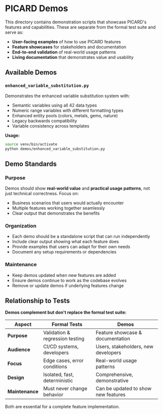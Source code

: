 # PICARD Demos

This directory contains demonstration scripts that showcase PICARD's features and capabilities. These are separate from the formal test suite and serve as:

- **User-facing examples** of how to use PICARD features
- **Feature showcases** for stakeholders and documentation
- **End-to-end validation** of real-world usage patterns
- **Living documentation** that demonstrates value and usability

## Available Demos

### `enhanced_variable_substitution.py`
Demonstrates the enhanced variable substitution system with:
- Semantic variables using all 42 data types
- Numeric range variables with different formatting types
- Enhanced entity pools (colors, metals, gems, nature)
- Legacy backwards compatibility
- Variable consistency across templates

**Usage:**
```bash
source venv/bin/activate
python demos/enhanced_variable_substitution.py
```

## Demo Standards

### Purpose
Demos should show **real-world value** and **practical usage patterns**, not just technical correctness. Focus on:
- Business scenarios that users would actually encounter
- Multiple features working together seamlessly
- Clear output that demonstrates the benefits

### Organization
- Each demo should be a standalone script that can run independently
- Include clear output showing what each feature does
- Provide examples that users can adapt for their own needs
- Document any setup requirements or dependencies

### Maintenance
- Keep demos updated when new features are added
- Ensure demos continue to work as the codebase evolves
- Remove or update demos if underlying features change

## Relationship to Tests

**Demos complement but don't replace the formal test suite:**

| Aspect | Formal Tests | Demos |
|--------|-------------|-------|
| **Purpose** | Validation & regression testing | Feature showcase & documentation |
| **Audience** | CI/CD systems, developers | Users, stakeholders, new developers |
| **Focus** | Edge cases, error conditions | Real-world usage patterns |
| **Design** | Isolated, fast, deterministic | Comprehensive, demonstrative |
| **Maintenance** | Must never change behavior | Can be updated to show new features |

Both are essential for a complete feature implementation.